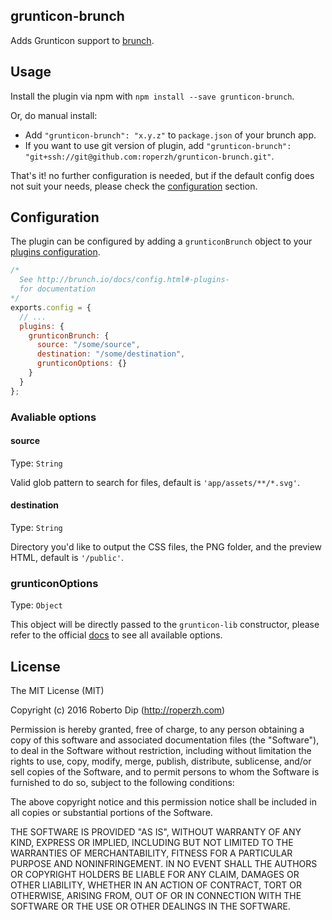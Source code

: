 ## grunticon-brunch

Adds Grunticon support to [brunch](http://brunch.io).

## Usage

Install the plugin via npm with `npm install --save grunticon-brunch`.

Or, do manual install:

* Add `"grunticon-brunch": "x.y.z"` to `package.json` of your brunch app.
* If you want to use git version of plugin, add
`"grunticon-brunch": "git+ssh://git@github.com:roperzh/grunticon-brunch.git"`.

That's it! no further configuration is needed, but if the default config does
not suit your needs, please check the [configuration](#configuration) section.

## Configuration

The plugin can be configured by adding a `grunticonBrunch` object to your
[plugins configuration](http://brunch.io/docs/config.html#-plugins-).

```javascript
/*
  See http://brunch.io/docs/config.html#-plugins-
  for documentation
*/
exports.config = {
  // ...
  plugins: {
    grunticonBrunch: {
      source: "/some/source",
      destination: "/some/destination",
      grunticonOptions: {}
    }
  }
};
```

### Avaliable options

#### source
Type: `String`

Valid glob pattern to search for files, default is `'app/assets/**/*.svg'`.

#### destination
Type: `String`

Directory you'd like to output the CSS files, the PNG folder,
and the preview HTML, default is `'/public'`.

### grunticonOptions
Type: `Object`

This object will be directly passed to the `grunticon-lib` constructor, please
refer to the official [docs](https://github.com/filamentgroup/grunticon-lib#options)
to see all available options.

## License

The MIT License (MIT)

Copyright (c) 2016 Roberto Dip (http://roperzh.com)

Permission is hereby granted, free of charge, to any person obtaining a copy
of this software and associated documentation files (the "Software"), to deal
in the Software without restriction, including without limitation the rights
to use, copy, modify, merge, publish, distribute, sublicense, and/or sell
copies of the Software, and to permit persons to whom the Software is
furnished to do so, subject to the following conditions:

The above copyright notice and this permission notice shall be included in
all copies or substantial portions of the Software.

THE SOFTWARE IS PROVIDED "AS IS", WITHOUT WARRANTY OF ANY KIND, EXPRESS OR
IMPLIED, INCLUDING BUT NOT LIMITED TO THE WARRANTIES OF MERCHANTABILITY,
FITNESS FOR A PARTICULAR PURPOSE AND NONINFRINGEMENT. IN NO EVENT SHALL THE
AUTHORS OR COPYRIGHT HOLDERS BE LIABLE FOR ANY CLAIM, DAMAGES OR OTHER
LIABILITY, WHETHER IN AN ACTION OF CONTRACT, TORT OR OTHERWISE, ARISING FROM,
OUT OF OR IN CONNECTION WITH THE SOFTWARE OR THE USE OR OTHER DEALINGS IN
THE SOFTWARE.
